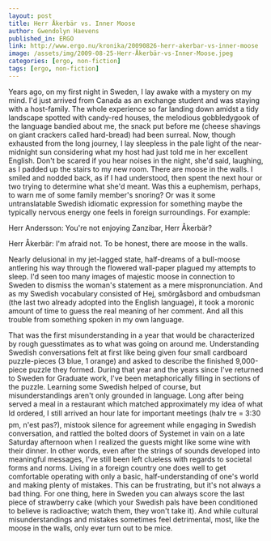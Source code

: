 ```yaml
---
layout: post
title: Herr Åkerbär vs. Inner Moose
author: Gwendolyn Haevens
published_in: ERGO
link: http://www.ergo.nu/kronika/20090826-herr-akerbar-vs-inner-moose
image: /assets/img/2009-08-25-Herr-Åkerbär-vs-Inner-Moose.jpeg
categories: [ergo, non-fiction]
tags: [ergo, non-fiction]
---
```

Years ago, on my first night in Sweden, I lay awake with a mystery on my mind. <!--more-->
I'd just arrived from Canada as an exchange student and was staying with a host-family. The whole experience so far landing down amidst a tidy landscape spotted with candy-red houses, the melodious gobbledygook of the language bandied about me, the snack put before me (cheese shavings on giant crackers called hard-bread) had been surreal. Now, though exhausted from the long journey, I lay sleepless in the pale light of the near-midnight sun considering what my host had just told me in her excellent English. Don't be scared if you hear noises in the night, she'd said, laughing, as I padded up the stairs to my new room. There are moose in the walls.
I smiled and nodded back, as if I had understood, then spent the next hour or two trying to determine what she'd meant. Was this a euphemism, perhaps, to warn me of some family member's snoring? Or was it some untranslatable Swedish idiomatic expression for something maybe the typically nervous energy one feels in foreign surroundings. For example:

Herr Andersson: You're not enjoying Zanzibar, Herr Åkerbär?

Herr Åkerbär: I'm afraid not. To be honest, there are moose in the walls.

Nearly delusional in my jet-lagged state, half-dreams of a bull-moose antlering his way through the flowered wall-paper plagued my attempts to sleep. I'd seen too many images of majestic moose in connection to Sweden to dismiss the woman's statement as a mere mispronunciation. And as my Swedish vocabulary consisted of Hej, smörgåsbord and ombudsman (the last two already adopted into the English language), it took a moronic amount of time to guess the real meaning of her comment. And all this trouble from something spoken in my own language.

That was the first misunderstanding in a year that would be characterized by rough guesstimates as to what was going on around me. Understanding Swedish conversations felt at first like being given four small cardboard puzzle-pieces (3 blue, 1 orange) and asked to describe the finished 9,000-piece puzzle they formed. During that year and the years since I've returned to Sweden for Graduate work, I've been metaphorically filling in sections of the puzzle.
Learning some Swedish helped of course, but misunderstandings aren't only grounded in language. Long after being served a meal in a restaurant which matched approximately my idea of what Id ordered, I still arrived an hour late for important meetings (halv tre = 3:30 pm, n'est pas?), mistook silence for agreement while engaging in Swedish conversation, and rattled the bolted doors of Systemet in vain on a late Saturday afternoon when I realized the guests might like some wine with their dinner.
In other words, even after the strings of sounds developed into meaningful messages, I've still been left clueless with regards to societal forms and norms. Living in a foreign country one does well to get comfortable operating with only a basic, half-understanding of one's world and making plenty of mistakes. This can be frustrating, but it's not always a bad thing. For one thing, here in Sweden you can always score the last piece of strawberry cake (which your Swedish pals have been conditioned to believe is radioactive; watch them, they won't take it). And while cultural misunderstandings and mistakes sometimes feel detrimental, most, like the moose in the walls, only ever turn out to be mice.
